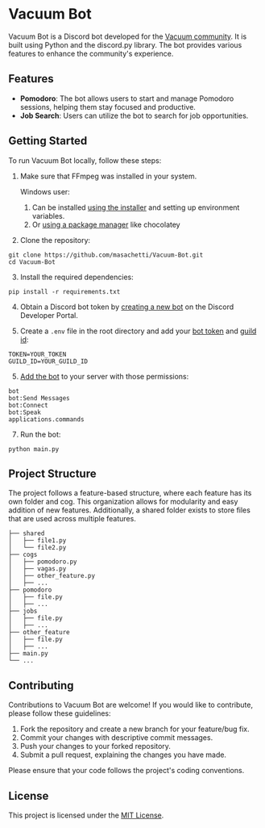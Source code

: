 # Vacuum Bot

Vacuum Bot is a Discord bot developed for the [Vacuum community](https://twitter.com/VacuumORG). It is built using
Python and the discord.py library. The bot provides various features to enhance the community's experience.

## Features

- **Pomodoro**: The bot allows users to start and manage Pomodoro sessions, helping them stay focused and productive.
- **Job Search**: Users can utilize the bot to search for job opportunities.

## Getting Started

To run Vacuum Bot locally, follow these steps:

1. Make sure that FFmpeg was installed in your system.

   Windows user:
    1. Can be installed [using the installer](https://video.stackexchange.com/a/20496) and setting up environment
       variables.
    2. Or [using a package manager](https://video.stackexchange.com/a/28321) like chocolatey


2. Clone the repository:

```shell
git clone https://github.com/masachetti/Vacuum-Bot.git
cd Vacuum-Bot
```

3. Install the required dependencies:

```shell
pip install -r requirements.txt
```

4. Obtain a Discord bot token
   by [creating a new bot](https://discord.com/developers/docs/getting-started#step-1-creating-an-app) on the Discord
   Developer Portal.

5. Create a `.env` file in the root directory and add
   your [bot token](https://www.writebots.com/discord-bot-token/#4-retrieve-your-token)
   and [guild id](https://support.discord.com/hc/en-us/articles/206346498-Where-can-I-find-my-User-Server-Message-ID-):

```plaintext
TOKEN=YOUR_TOKEN
GUILD_ID=YOUR_GUILD_ID
```

5. [Add the bot](https://www.writebots.com/discord-bot-token/#5-add-your-bot-to-a-discord-server) to your server with
   those permissions:

```plaintext
bot
bot:Send Messages
bot:Connect
bot:Speak
applications.commands
```

7. Run the bot:

```shell
python main.py
```

## Project Structure

The project follows a feature-based structure, where each feature has its own folder and cog. This organization allows
for modularity and easy addition of new features. Additionally, a shared folder exists to store files that are used
across multiple features.

```
├── shared
│   ├── file1.py
│   └── file2.py
├── cogs
│   ├── pomodoro.py
│   ├── vagas.py
│   ├── other_feature.py
│   ├── ...
├── pomodoro
│   ├── file.py
│   ├── ...
├── jobs
│   ├── file.py
│   ├── ...
├── other_feature
│   ├── file.py
│   ├── ...
├── main.py
└── ...
```

## Contributing

Contributions to Vacuum Bot are welcome! If you would like to contribute, please follow these guidelines:

1. Fork the repository and create a new branch for your feature/bug fix.
2. Commit your changes with descriptive commit messages.
3. Push your changes to your forked repository.
4. Submit a pull request, explaining the changes you have made.

Please ensure that your code follows the project's coding conventions.

## License

This project is licensed under the [MIT License](LICENSE).

